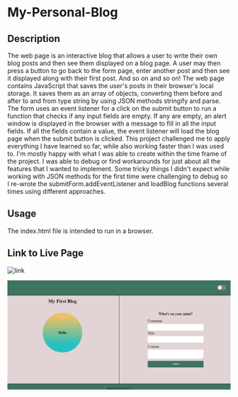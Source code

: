 # My-Personal-Blog

## Description
The web page is an interactive blog that allows a user to write their own blog posts and then see them displayed on a blog page. A user may then press a button to go back to the form page, enter another post and then see it displayed along with their first post. And so on and so on! The web page contains JavaScript that saves the user's posts in their browser's local storage. It saves them as an array of objects, converting them before and after to and from type string by using JSON methods stringify and parse. The form uses an event listener for a click on the submit button to run a function that checks if any input fields are empty. If any are empty, an alert window is displayed in the browser with a message to fill in all the input fields. If all the fields contain a value, the event listener will load the blog page when the submit button is clicked. 
This project challenged me to apply everything I have learned so far, while also working faster than I was used to. I'm mostly happy with what I was able to create within the time frame of the project. I was able to debug or find workarounds for just about all the features that I wanted to implement. Some tricky things I didn't expect while working with JSON methods for the first time were challenging to debug so I re-wrote the submitForm.addEventListener and loadBlog functions several times using different approaches. 

## Usage 
The index.html file is intended to run in a browser. 

## Link to Live Page 
![link](https://digitalscribe53.github.io/My-Personal-Blog/) 

![image](/assets/images/My-Blog-snip.JPG "My Blog screenshot")





